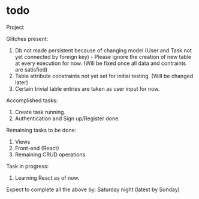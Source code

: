 # todo
Project

Glitches present:
  1. Db not made persistent because of changing model (User and Task not yet connected by foreign key) - Please ignore the creation of new table at every execution for now. (Will be fixed once all data and contraints are satisfied)
  2. Table attribute constraints not yet set for initial testing. (Will be changed later)
  3. Certain trivial table entries are taken as user input for now.

Accomplished tasks:
  1. Create task running.
  2. Authentication and Sign up/Register done.
  
Remaining tasks to be done:
  1. Views
  2. Front-end (React) 
  3. Remaining CRUD operations
  
Task in progress:
  1. Learning React as of now.
  
 Expect to complete all the above by: Saturday night (latest by Sunday)

  
